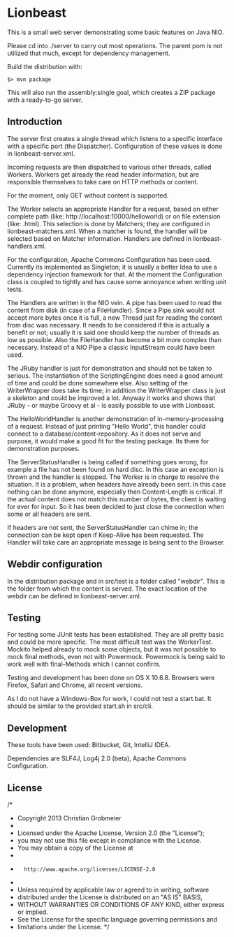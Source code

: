 # Lionbeast

This is a small web server demonstrating some basic features on Java NIO.

Please cd into ./server to carry out most operations. The parent pom is not utilized that much,
except for dependency management.

Build the distribution with:

```
$> mvn package
```

This will also run the assembly:single goal, which creates a ZIP package with a ready-to-go server.

## Introduction

The server first creates a single thread which listens to a specific interface with a specific port (the Dispatcher).
Configuration of these values is done in lionbeast-server.xml.

Incoming requests are then dispatched to various other threads, called Workers. Workers get already
the read header information, but are responsible themselves to take care on HTTP methods or content.

For the moment, only GET without content is supported.

The Worker selects an appropriate Handler for a request, based on either complete path
(like: http://localhost:10000/helloworld) or on file extension (like: .html). This selection is done by
Matchers; they are configured in lionbeast-matchers.xml. When a matcher is found, the handler will be selected
based on Matcher information. Handlers are defined in lionbeast-handlers.xml.

For the configuration, Apache Commons Configuration has been used. Currently its implemented as Singleton; it is
usually a better Idea to use a dependency injection framework for that. At the moment the Configuration class
is coupled to tightly and has cause some annoyance when writing unit tests.

The Handlers are written in the NIO vein. A pipe has been used to read the content from disk (in case of
a FileHandler). Since a Pipe.sink would not accept more bytes once it is full, a new Thread just for reading
the content from disc was necessary. It needs to be considered if this is actually a benefit or not; usually
it is said one should keep the number of threads as low as possible. Also the FileHandler has become a bit
more complex than necessary. Instead of a NIO Pipe a classic InputStream could have been used.

The JRuby handler is just for demonstration and should not be taken to serious. The instantiation
of the ScriptingEngine does need a good amount of time and could be done somewhere else. Also setting
of the WriterWrapper does take its time; in addition the WriterWrapper class is just a skeleton and could
be improved a lot. Anyway it works and shows that JRuby - or maybe Groovy et al - is easily possible
to use with Lionbeast.

The HelloWorldHandler is another demonstration of in-memory-processing of a request. Instead of just
printing "Hello World", this handler could connect to a database/content-repository. As it does not serve
and purpose, it would make a good fit for the testing package. Its there for demonstration purposes.

The ServerStatusHandler is being called if something goes wrong, for example a file has not been found on hard disc.
In this case an exception is thrown and the handler is stopped. The Worker is in charge to resolve the situation.
It is a problem, when headers have already been sent. In this case nothing can be done anymore, especially
then Content-Length is critical. If the actual content does not match this number of bytes, the client is waiting
for ever for input. So it has been decided to just close the connection when some or all headers are sent.

If headers are not sent, the ServerStatusHandler can chime in; the connection can be kept open if Keep-Alive has
been requested. The Handler will take care an appropriate message is being sent to the Browser.

## Webdir configuration

In the distribution package and in src/test is a folder called "webdir". This is the folder from which the
content is served. The exact location of the webdir can be defined in lionbeast-server.xml.

## Testing

For testing some JUnit tests has been established. They are all pretty basic and could be more specific.
The most difficult test was the WorkerTest. Mockito helped already to mock some objects, but it was not possible
to mock final methods, even not with Powermock. Powermock is being said to work well with final-Methods which
I cannot confirm.

Testing and development has been done on OS X 10.6.8. Browsers were Firefox, Safari and Chrome, all recent versions.

As I do not have a Windows-Box for work, I could not test a start.bat. It should be similar to the provided start.sh
in src/cli.

## Development

These tools have been used: Bitbucket, Git, IntelliJ IDEA.

Dependencies are SLF4J, Log4j 2.0 (beta), Apache Commons Configuration.

## License

/*
 *   Copyright 2013 Christian Grobmeier
 *
 *   Licensed under the Apache License, Version 2.0 (the "License");
 *   you may not use this file except in compliance with the License.
 *   You may obtain a copy of the License at
 *
 *       http://www.apache.org/licenses/LICENSE-2.0
 *
 *   Unless required by applicable law or agreed to in writing, software
 *   distributed under the License is distributed on an "AS IS" BASIS,
 *   WITHOUT WARRANTIES OR CONDITIONS OF ANY KIND, either express or implied.
 *   See the License for the specific language governing permissions and
 *   limitations under the License.
 */

